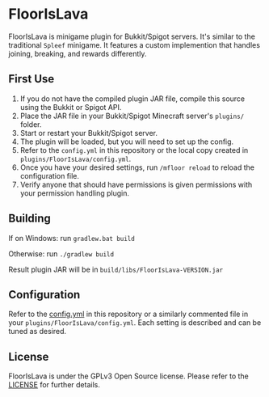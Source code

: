 # FloorIsLava
FloorIsLava is minigame plugin for Bukkit/Spigot servers. It's similar to the traditional `Spleef` minigame. It features
a custom implemention that handles joining, breaking, and rewards differently.

## First Use
1. If you do not have the compiled plugin JAR file, compile this source using the Bukkit or Spigot API.
2. Place the JAR file in your Bukkit/Spigot Minecraft server's `plugins/` folder.
3. Start or restart your Bukkit/Spigot server.
4. The plugin will be loaded, but you will need to set up the config. 
5. Refer to the `config.yml` in this repository or the local copy created in `plugins/FloorIsLava/config.yml`.
6. Once you have your desired settings, run `/mfloor reload` to reload the configuration file. 
7. Verify anyone that should have permissions is given permissions with your permission handling plugin.

## Building

If on Windows: run `gradlew.bat build`

Otherwise: run `./gradlew build`

Result plugin JAR will be in `build/libs/FloorIsLava-VERSION.jar`

## Configuration
Refer to the [config.yml](https://github.com/GeeItsZee/FloorIsLava/blob/master/src/main/resources/config.yml) in this repository or a similarly commented file in your `plugins/FloorIsLava/config.yml`. Each setting is described and can be tuned as desired.

## License
FloorIsLava is under the GPLv3 Open Source license. Please refer to the [LICENSE](https://github.com/GeeItsZee/FloorIsLava/blob/master/LICENSE.txt) for further details.

